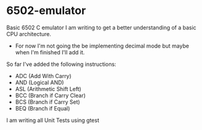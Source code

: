 # 6502-emulator

Basic 6502 C emulator I am writing to get a better understanding of a basic CPU architecture.
- For now I'm not going the be implementing decimal mode but maybe when I'm finished I'll add it.

So far I've added the following instructions:
- ADC (Add With Carry)
- AND (Logical AND)
- ASL (Arithmetic Shift Left)
- BCC (Branch if Carry Clear)
- BCS (Branch if Carry Set)
- BEQ (Branch if Equal)

I am writing all Unit Tests using gtest
